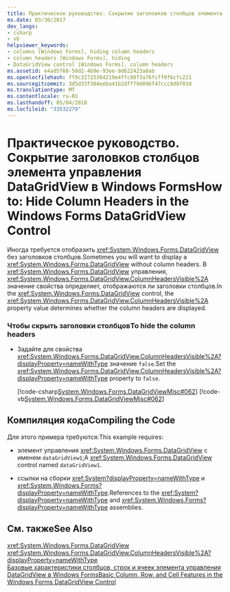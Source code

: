```yaml
---
title: Практическое руководство. Сокрытие заголовков столбцов элемента управления DataGridView в Windows Forms
ms.date: 03/30/2017
dev_langs:
- csharp
- vb
helpviewer_keywords:
- columns [Windows Forms], hiding column headers
- column headers [Windows Forms], hiding
- DataGridView control [Windows Forms], column headers
ms.assetid: e4ad5f68-50d2-4b9e-93ee-9d622423a8ab
ms.openlocfilehash: ff9c32725384219e4ffc98f3a76fcff9f6cfc221
ms.sourcegitcommit: 3d5d33f384eeba41b2dff79d096f47ccc8d8f03d
ms.translationtype: MT
ms.contentlocale: ru-RU
ms.lasthandoff: 05/04/2018
ms.locfileid: "33532279"
---
```

# <a name="how-to-hide-column-headers-in-the-windows-forms-datagridview-control"></a><span data-ttu-id="dfbc2-102">Практическое руководство. Сокрытие заголовков столбцов элемента управления DataGridView в Windows Forms</span><span class="sxs-lookup"><span data-stu-id="dfbc2-102">How to: Hide Column Headers in the Windows Forms DataGridView Control</span></span>
<span data-ttu-id="dfbc2-103">Иногда требуется отобразить <xref:System.Windows.Forms.DataGridView> без заголовков столбцов.</span><span class="sxs-lookup"><span data-stu-id="dfbc2-103">Sometimes you will want to display a <xref:System.Windows.Forms.DataGridView> without column headers.</span></span> <span data-ttu-id="dfbc2-104">В <xref:System.Windows.Forms.DataGridView> управления, <xref:System.Windows.Forms.DataGridView.ColumnHeadersVisible%2A> значение свойства определяет, отображаются ли заголовки столбцов.</span><span class="sxs-lookup"><span data-stu-id="dfbc2-104">In the <xref:System.Windows.Forms.DataGridView> control, the <xref:System.Windows.Forms.DataGridView.ColumnHeadersVisible%2A> property value determines whether the column headers are displayed.</span></span>  
  
### <a name="to-hide-the-column-headers"></a><span data-ttu-id="dfbc2-105">Чтобы скрыть заголовки столбцов</span><span class="sxs-lookup"><span data-stu-id="dfbc2-105">To hide the column headers</span></span>  
  
-   <span data-ttu-id="dfbc2-106">Задайте для свойства <xref:System.Windows.Forms.DataGridView.ColumnHeadersVisible%2A?displayProperty=nameWithType> значение `false`.</span><span class="sxs-lookup"><span data-stu-id="dfbc2-106">Set the <xref:System.Windows.Forms.DataGridView.ColumnHeadersVisible%2A?displayProperty=nameWithType> property to `false`.</span></span>  
  
     [!code-csharp[System.Windows.Forms.DataGridViewMisc#062](../../../../samples/snippets/csharp/VS_Snippets_Winforms/System.Windows.Forms.DataGridViewMisc/CS/datagridviewmisc.cs#062)]
     [!code-vb[System.Windows.Forms.DataGridViewMisc#062](../../../../samples/snippets/visualbasic/VS_Snippets_Winforms/System.Windows.Forms.DataGridViewMisc/VB/datagridviewmisc.vb#062)]  
  
## <a name="compiling-the-code"></a><span data-ttu-id="dfbc2-107">Компиляция кода</span><span class="sxs-lookup"><span data-stu-id="dfbc2-107">Compiling the Code</span></span>  
 <span data-ttu-id="dfbc2-108">Для этого примера требуются:</span><span class="sxs-lookup"><span data-stu-id="dfbc2-108">This example requires:</span></span>  
  
-   <span data-ttu-id="dfbc2-109">элемент управления <xref:System.Windows.Forms.DataGridView> с именем `dataGridView1`;</span><span class="sxs-lookup"><span data-stu-id="dfbc2-109">A <xref:System.Windows.Forms.DataGridView> control named `dataGridView1`.</span></span>  
  
-   <span data-ttu-id="dfbc2-110">ссылки на сборки <xref:System?displayProperty=nameWithType> и <xref:System.Windows.Forms?displayProperty=nameWithType>.</span><span class="sxs-lookup"><span data-stu-id="dfbc2-110">References to the <xref:System?displayProperty=nameWithType> and <xref:System.Windows.Forms?displayProperty=nameWithType> assemblies.</span></span>  
  
## <a name="see-also"></a><span data-ttu-id="dfbc2-111">См. также</span><span class="sxs-lookup"><span data-stu-id="dfbc2-111">See Also</span></span>  
 <xref:System.Windows.Forms.DataGridView>  
 <xref:System.Windows.Forms.DataGridView.ColumnHeadersVisible%2A?displayProperty=nameWithType>  
 [<span data-ttu-id="dfbc2-112">Базовые характеристики столбцов, строк и ячеек элемента управления DataGridView в Windows Forms</span><span class="sxs-lookup"><span data-stu-id="dfbc2-112">Basic Column, Row, and Cell Features in the Windows Forms DataGridView Control</span></span>](../../../../docs/framework/winforms/controls/basic-column-row-and-cell-features-wf-datagridview-control.md)
